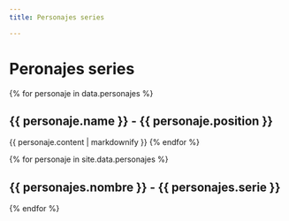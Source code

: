 ```yaml
---
title: Personajes series

---
```


# Peronajes series


{% for personaje in data.personajes %}
  ## {{ personaje.name }} - {{ personaje.position }}
  {{ personaje.content | markdownify }}
{% endfor %}


{% for personaje in site.data.personajes %}
  ## {{ personajes.nombre }} - {{ personajes.serie }}
{% endfor %}